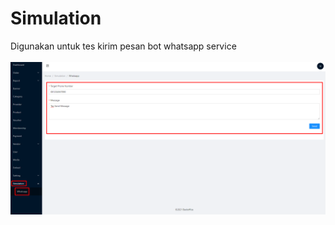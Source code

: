 # Simulation

Digunakan untuk tes kirim pesan bot whatsapp service\
\
![](<../.gitbook/assets/image (2) (1) (1) (1).png>)
